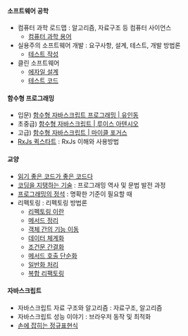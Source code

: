 #### 소프트웨어 공학
- 컴퓨터 과학 로드맵 : 알고리즘, 자료구조 등 컴퓨터 사이언스
  - [컴퓨터 과학 용어](컴퓨터-과학-용어)
- 실용주의 소프트웨어 개발 : 요구사항, 설계, 테스트, 개발 방법론
  - [테스트 작성](테스트-작성)
- 클린 소프트웨어
  - [에자일 설계](에자일-설계)
  - [테스트 코드](테스트-코드)

#### 함수형 프로그래밍
- 입문) [함수형 자바스크립트 프로그래밍 | 유인동](함수형-자바스크립트-프로그래밍-|-유인동)
- 초중급) [함수형 자바스크립트 | 루이스 아텐시오](함수형-자바스크립트-|-루이스-아텐시오)
- 고급) [함수형 자바스크립트 | 마이클 포거스](함수형-자바스크립트-|-마이클-포거스)
- [RxJs 퀵스타트](RxJs-퀵스타트) : RxJs 이해와 사용방법

#### 교양
- [읽기 좋은 코드가 좋은 코드다](읽기-좋은-코드가-좋은-코드다)
- [코딩을 지탱하는 기술](코딩을-지탱하는-기술-요약) : 프로그래밍 역사 및 문법 발전 과정
- [프로그래밍의 정석](프로그래밍의-정석) : 명확한 기준이 필요할 때
- 리펙토링 : 리펙토링 방법론
  - [리펙토링 이란](리펙토링-이란)
  - [메서드 정리](메서드-정리)
  - [객체 간의 기능 이동](객체-간의-기능-이동)
  - [데이터 체계화](데이터-체계화)
  - [조건문 간결화](조건문-간결화)
  - [메서드 호출 단순화](메서드-호출-단순화)
  - [일반화 처리](일반화-처리)
  - [복합 리팩토링](복합-리팩토링)

#### 자바스크립트
- 자바스크립트 자료 구조와 알고리즘 : 자료구조, 알고리즘
- 자바스크립트 성능 이야기 : 브라우저 동작 및 최적화
- [손에 잡히는 정규표현식](손에-잡히는-정규표현식)
